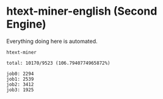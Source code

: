 # htext-miner-english (Second Engine)

Everything doing here is automated.

```
htext-miner

total: 10170/9523 (106.7940774965872%)

job0: 2294
job1: 2539
job2: 3412
job3: 1925
```